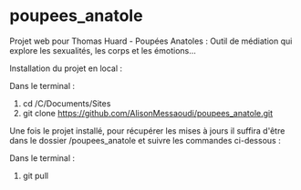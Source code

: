 # poupees_anatole
Projet web pour Thomas Huard - Poupées Anatoles : Outil de médiation qui explore les sexualités, les corps et les émotions... 

Installation du projet en local : 

  Dans le terminal : 

  1. cd /C/Documents/Sites
  2. git clone https://github.com/AlisonMessaoudi/poupees_anatole.git

Une fois le projet installé, pour récupérer les mises à jours il suffira d'être dans le dossier /poupees_anatole et suivre les commandes ci-dessous : 

  Dans le terminal : 

  1. git pull
